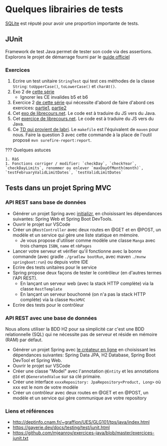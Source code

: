 # Quelques librairies de tests

[SQLite](https://www.sqlite.org/testing.html) est réputé pour avoir une proportion importante de tests.

## JUnit

Framework de test Java permet de tester son code via des assertions.
Explorons le projet de démarrage fourni par le [guide officiel](https://junit.org/junit5/docs/current/user-guide/)

### Exercices

1.  Ecrire un test unitaire `StringTest` qui test ces méthodes de la classe `String`: `toUpperCase()`, `toLowerCase()` et `charAt()`.
1.  Exo 2 de [cette série](http://deptinfo.cnam.fr/~graffion/UES/GLG101/tps/java/index.html)
    -   Ignorer les CE invalides b5 et b6
1.  Exercice 2 [de cette série](https://github.com/mjeanroy/exercices-java/blob/master/exercices-junit.txt) qui nécessite d'abord de faire d'abord ces exercices: [partie1](https://github.com/mjeanroy/exercices-java/blob/master/exercice-data-structures.txt), [partie2](https://github.com/mjeanroy/exercices-java/blob/master/exercice-data-structures2.txt)
1.  Cet [exo de librecours.net](https://librecours.net/module/js/js18/test-unitaire_app.xhtml). Le code est à traduire du JS vers du Java.
1.  Cet [exercice de librecours.net](https://librecours.net/module/js/js18/test-fonctionnel_app.xhtml). Le code est à traduire du JS vers du Java.
1.  Ce [TD qui provient de labri](https://www.labri.fr/perso/renault/working/teaching/testlog/files/td2.pdf). Le `makefile` est l'équivalent de `maven` pour nous. Faire la question 3 avec cette commande à la place de l'outil proposé `mvn surefire-report:report`.

??? Quelques astuces

    1. RàS
    1. Fonctions corriger / modifier: `checkDay`, `checkYear`, `checkDayLimits`, renommer ou enlever `maxDayOfMonth(month)`, `testFebruaryValidLimitDates`, `testValidLimitDates`

## Tests dans un projet Spring MVC

### API REST sans base de données

-   Générer un projet Spring avec [initializr](https://start.spring.io/), en choisissant les dépendances suivantes: Spring Web et Spring Boot DevTools.
-   Ouvrir le projet sur VSCode
-   Créer un `@RestController` avec deux routes en @GET et en @POST, un modèle et un service qui gère une liste statique en mémoire.
    -   Je vous propose d'utiliser comme modèle une classe `Manga` avec trois champs `ISBN`, `name` et `nbPages`
-   Lancer votre serveur et vérifier qu'il fonctionne avec la bonne commande (avec gradle `./gradlew bootRun`, avec maven `./mvnw springboot:run`) ou depuis votre IDE
-   Ecrire des tests unitaires pour le service
-   Spring propose deux façons de tester le contrôleur (en d'autres termes l'API REST).
    -   En lançant un serveur web (avec la stack HTTP complète) via la classe `RestTemplate`
    -   En lançant un serveur bouchonné (on n'a pas la stack HTTP complète) via la classe `MockMVC`
-   Ecrire des tests pour le contrôleur

### API REST avec une base de données

Nous allons utiliser la BDD H2 pour sa simplicité car c'est une BDD relationnelle (SQL) qui ne nécessite pas de serveur et réside en mémoire (RAM) par défaut.

-   Générer un projet Spring avec [le créateur en ligne](https://start.spring.io/) en choisissant les dépendances suivantes: Spring Data JPA, H2 Database, Spring Boot DevTool et Spring Web.
-   Ouvrir le projet sur VSCode
-   Créer une classe "Model" avec l'annotation `@Entity` et les annotations `@Id` et `@GeneratedValue` sur sa clé primaire.
-   Créer une interface `xxxxRepository: JpaRepository<Product, Long>` où xxx est le nom de votre modèle
-   Créer un contrôleur avec deux routes en @GET et en @POST, un modèle et un service qui gère communique ave votre repository

### Liens et références

-   http://deptinfo.cnam.fr/~graffion/UES/GLG101/tps/java/index.html
-   https://gayerie.dev/docs/testing/test/junit.html
-   https://github.com/mjeanroy/exercices-java/blob/master/exercices-junit.txt
